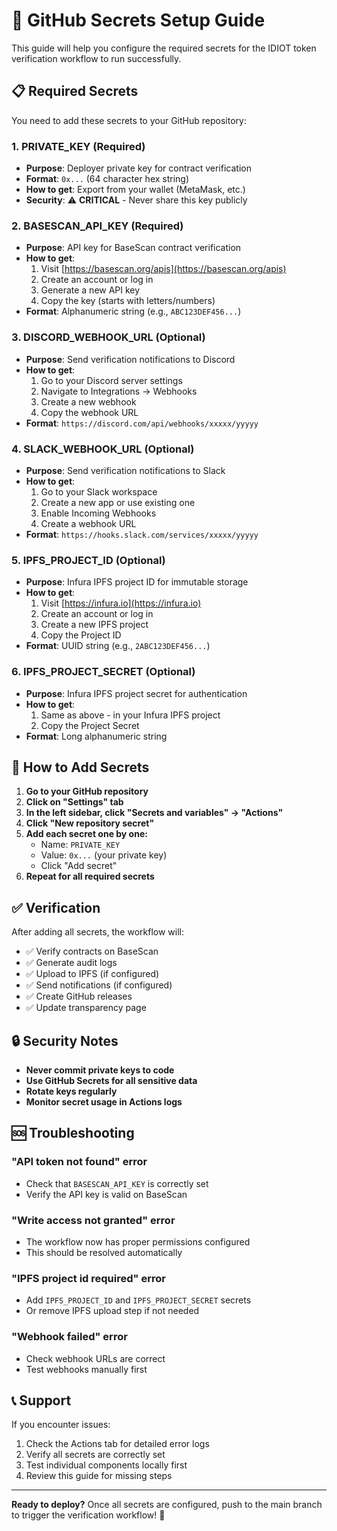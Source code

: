 # 🔐 GitHub Secrets Setup Guide

This guide will help you configure the required secrets for the IDIOT token verification workflow to run successfully.

## 📋 Required Secrets

You need to add these secrets to your GitHub repository:

### 1. **PRIVATE_KEY** (Required)
- **Purpose**: Deployer private key for contract verification
- **Format**: `0x...` (64 character hex string)
- **How to get**: Export from your wallet (MetaMask, etc.)
- **Security**: ⚠️ **CRITICAL** - Never share this key publicly

### 2. **BASESCAN_API_KEY** (Required)
- **Purpose**: API key for BaseScan contract verification
- **How to get**:
  1. Visit [https://basescan.org/apis](https://basescan.org/apis)
  2. Create an account or log in
  3. Generate a new API key
  4. Copy the key (starts with letters/numbers)
- **Format**: Alphanumeric string (e.g., `ABC123DEF456...`)

### 3. **DISCORD_WEBHOOK_URL** (Optional)
- **Purpose**: Send verification notifications to Discord
- **How to get**:
  1. Go to your Discord server settings
  2. Navigate to Integrations → Webhooks
  3. Create a new webhook
  4. Copy the webhook URL
- **Format**: `https://discord.com/api/webhooks/xxxxx/yyyyy`

### 4. **SLACK_WEBHOOK_URL** (Optional)
- **Purpose**: Send verification notifications to Slack
- **How to get**:
  1. Go to your Slack workspace
  2. Create a new app or use existing one
  3. Enable Incoming Webhooks
  4. Create a webhook URL
- **Format**: `https://hooks.slack.com/services/xxxxx/yyyyy`

### 5. **IPFS_PROJECT_ID** (Optional)
- **Purpose**: Infura IPFS project ID for immutable storage
- **How to get**:
  1. Visit [https://infura.io](https://infura.io)
  2. Create an account or log in
  3. Create a new IPFS project
  4. Copy the Project ID
- **Format**: UUID string (e.g., `2ABC123DEF456...`)

### 6. **IPFS_PROJECT_SECRET** (Optional)
- **Purpose**: Infura IPFS project secret for authentication
- **How to get**:
  1. Same as above - in your Infura IPFS project
  2. Copy the Project Secret
- **Format**: Long alphanumeric string

## 🚀 How to Add Secrets

1. **Go to your GitHub repository**
2. **Click on "Settings" tab**
3. **In the left sidebar, click "Secrets and variables" → "Actions"**
4. **Click "New repository secret"**
5. **Add each secret one by one:**
   - Name: `PRIVATE_KEY`
   - Value: `0x...` (your private key)
   - Click "Add secret"
6. **Repeat for all required secrets**

## ✅ Verification

After adding all secrets, the workflow will:
- ✅ Verify contracts on BaseScan
- ✅ Generate audit logs
- ✅ Upload to IPFS (if configured)
- ✅ Send notifications (if configured)
- ✅ Create GitHub releases
- ✅ Update transparency page

## 🔒 Security Notes

- **Never commit private keys to code**
- **Use GitHub Secrets for all sensitive data**
- **Rotate keys regularly**
- **Monitor secret usage in Actions logs**

## 🆘 Troubleshooting

### "API token not found" error
- Check that `BASESCAN_API_KEY` is correctly set
- Verify the API key is valid on BaseScan

### "Write access not granted" error
- The workflow now has proper permissions configured
- This should be resolved automatically

### "IPFS project id required" error
- Add `IPFS_PROJECT_ID` and `IPFS_PROJECT_SECRET` secrets
- Or remove IPFS upload step if not needed

### "Webhook failed" error
- Check webhook URLs are correct
- Test webhooks manually first

## 📞 Support

If you encounter issues:
1. Check the Actions tab for detailed error logs
2. Verify all secrets are correctly set
3. Test individual components locally first
4. Review this guide for missing steps

---

**Ready to deploy?** Once all secrets are configured, push to the main branch to trigger the verification workflow! 🚀
